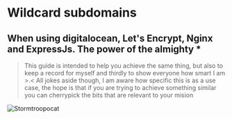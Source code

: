 # Wildcard subdomains
## When using digitalocean, Let's Encrypt, Nginx and ExpressJs. The power of the almighty *
> This guide is intended to help you achieve the same thing, but also to keep a record for myself and thirdly to show everyone how smart I am >.< All jokes aside though, I am aware how specific this is as a use case, the hope is that if you are trying to achieve something similar you can cherrypick the bits that are relevant to your mision

![Stormtroopocat](https://octodex.github.com/images/stormtroopocat.jpg "The Stormtroopocat")